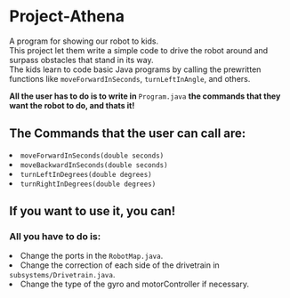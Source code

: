 # Project-Athena
A program for showing our robot to kids. <br>
This project let them write a simple code to drive the robot around and surpass obstacles that stand in its way. <br>
The kids learn to code basic Java programs by calling the prewritten functions like `moveForwardInSeconds`, `turnLeftInAngle`, and others.


<b>All the user has to do is to write in </b> <code>Program.java</code> <b> the commands that they want the robot to do, and thats it!</b>
<h2>The Commands that the user can call are:</h2>
<li><code>moveForwardInSeconds(double seconds)</code></li>
<li><code>moveBackwardInSeconds(double seconds)</code></li>
<li><code>turnLeftInDegrees(double degrees)</code></li>
<li><code>turnRightInDegrees(double degrees)</code></li>

<h2>If you want to use it, you can!</h2>
<h3>All you have to do is:</h3>
<li>Change the ports in the <code>RobotMap.java</code>.</li>
<li>Change the correction of each side of the drivetrain in <code>subsystems/Drivetrain.java</code>.</li>
<li>Change the type of the gyro and motorController if necessary.</li>
